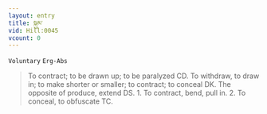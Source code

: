 ```yaml
---
layout: entry
title: སྐུམ་
vid: Hill:0045
vcount: 0
---
```

`Voluntary` `Erg-Abs`
> To contract; to be drawn up; to be paralyzed CD\.
To withdraw, to draw in; to make shorter or smaller; to contract; to conceal DK\.
The opposite of produce, extend DS\.
 1\.
 To contract, bend, pull in\.
 2\.
 To conceal, to obfuscate TC\.


